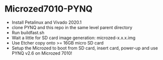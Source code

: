 # Microzed7010-PYNQ

* Install Petalinux and Vivado 2020.1
* clone PYNQ and this repo in the same level parent directory
* Run buildfast.sh
* Wait a little for SD card image generation: microzed-x.x.x.img
* Use Etcher copy onto >= 16GB micro SD card
* Setup the Microzed to boot from SD card, insert card, power-up and use PYNQ v2.6 on Microzed 7010!
